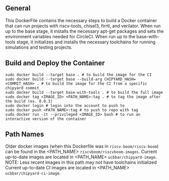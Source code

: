 General
-------
This DockerFile contains the necessary steps to build a Docker container that can run
projects with riscv-tools, chisel3, firrtl, and verilator. When run up to the base stage, it installs the necessary
apt-get packages and sets the environment variables needed for CircleCI. When run up to the base-with-tools stage, it initializes and installs the necessary toolchains for running simulations and testing projects.

Build and Deploy the Container
------------------------------

    sudo docker build --target base . # to build the image for the CI
    sudo docker build --target base --build-arg CHIPYARD_HASH=<COMMIT_HASH> . # to build the image for the CI from a specific chipyard commit
    sudo docker build --target base-with-tools . # to build the full image
    sudo docker tag <IMAGE_ID> <PATH_NAME>:tag . # to tag the image after the build (ex. 0.0.3)
    sudo docker login # login into the account to push to
    sudo docker push <PATH_NAME>:tag # to push to repo with tag
    sudo docker run -it --privileged <IMAGE_ID> bash # to run an interactive version of the container


Path Names
----------
Older docker images (when this Dockerfile was in `riscv-boom/riscv-boom`) can be found in the <PATH_NAME> `riscvboom/riscvboom-images`.
Current up-to-date images are located in <PATH_NAME> `ucbbar/chipyard-image`. NOTE: Less recent images in this path may not have toolchains initialized
Current up-to-date CI images are located in <PATH_NAME> `ucbbar/chipyard-ci-image`.
